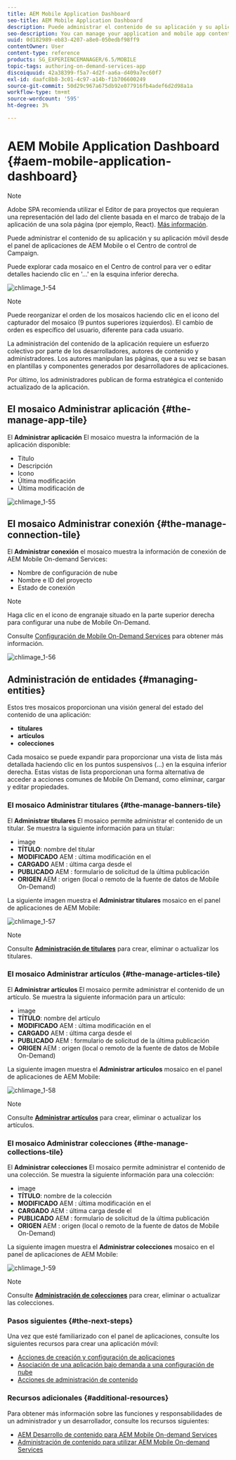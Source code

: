 ```yaml
---
title: AEM Mobile Application Dashboard
seo-title: AEM Mobile Application Dashboard
description: Puede administrar el contenido de su aplicación y su aplicación móvil desde el panel de aplicaciones de AEM Mobile o el Centro de control de Campaign. Siga esta página para obtener más información.
seo-description: You can manage your application and mobile app content from AEM Mobile Application Dashboard or the Control Center. Follow this page to learn more.
uuid: 0d182989-eb83-4207-a8e0-050edbf98ff9
contentOwner: User
content-type: reference
products: SG_EXPERIENCEMANAGER/6.5/MOBILE
topic-tags: authoring-on-demand-services-app
discoiquuid: 42a38399-f5a7-4d2f-aa6a-d409a7ec60f7
exl-id: daafc8b8-3c01-4c97-a14b-f1b706600249
source-git-commit: 50d29c967a675db92e077916fb4adef6d2d98a1a
workflow-type: tm+mt
source-wordcount: '595'
ht-degree: 3%

---
```


# AEM Mobile Application Dashboard {#aem-mobile-application-dashboard}

>[!NOTE]
>
>Adobe SPA recomienda utilizar el Editor de para proyectos que requieran una representación del lado del cliente basada en el marco de trabajo de la aplicación de una sola página (por ejemplo, React). [Más información](/help/sites-developing/spa-overview.md).

Puede administrar el contenido de su aplicación y su aplicación móvil desde el panel de aplicaciones de AEM Mobile o el Centro de control de Campaign.

Puede explorar cada mosaico en el Centro de control para ver o editar detalles haciendo clic en &#39;...&#39; en la esquina inferior derecha.

![chlimage_1-54](assets/chlimage_1-54.png)

>[!NOTE]
>
>Puede reorganizar el orden de los mosaicos haciendo clic en el icono del capturador del mosaico (9 puntos superiores izquierdos). El cambio de orden es específico del usuario, diferente para cada usuario.

La administración del contenido de la aplicación requiere un esfuerzo colectivo por parte de los desarrolladores, autores de contenido y administradores. Los autores manipulan las páginas, que a su vez se basan en plantillas y componentes generados por desarrolladores de aplicaciones.

Por último, los administradores publican de forma estratégica el contenido actualizado de la aplicación.

## El mosaico Administrar aplicación {#the-manage-app-tile}

El **Administrar aplicación** El mosaico muestra la información de la aplicación disponible:

* Título
* Descripción
* Icono
* Última modificación
* Última modificación de

![chlimage_1-55](assets/chlimage_1-55.png)

## El mosaico Administrar conexión {#the-manage-connection-tile}

El **Administrar conexión** el mosaico muestra la información de conexión de AEM Mobile On-demand Services:

* Nombre de configuración de nube
* Nombre e ID del proyecto
* Estado de conexión

>[!NOTE]
>
>Haga clic en el icono de engranaje situado en la parte superior derecha para configurar una nube de Mobile On-Demand.
>
>Consulte [Configuración de Mobile On-Demand Services](/help/mobile/mobile-on-demand-associating-an-on-demand-app-to-cloud-configuration.md) para obtener más información.

![chlimage_1-56](assets/chlimage_1-56.png)

## Administración de entidades {#managing-entities}

Estos tres mosaicos proporcionan una visión general del estado del contenido de una aplicación:

* **titulares**
* **artículos**
* **colecciones**

Cada mosaico se puede expandir para proporcionar una vista de lista más detallada haciendo clic en los puntos suspensivos (...) en la esquina inferior derecha. Estas vistas de lista proporcionan una forma alternativa de acceder a acciones comunes de Mobile On Demand, como eliminar, cargar y editar propiedades.

### El mosaico Administrar titulares {#the-manage-banners-tile}

El **Administrar titulares** El mosaico permite administrar el contenido de un titular. Se muestra la siguiente información para un titular:

* image
* **TÍTULO**: nombre del titular
* **MODIFICADO** AEM : última modificación en el
* **CARGADO** AEM : última carga desde el
* **PUBLICADO** AEM : formulario de solicitud de la última publicación
* **ORIGEN** AEM : origen (local o remoto de la fuente de datos de Mobile On-Demand)

La siguiente imagen muestra el **Administrar titulares** mosaico en el panel de aplicaciones de AEM Mobile:

![chlimage_1-57](assets/chlimage_1-57.png)

>[!NOTE]
>
>Consulte **[Administración de titulares](/help/mobile/mobile-on-demand-managing-banners.md)** para crear, eliminar o actualizar los titulares.

### El mosaico Administrar artículos {#the-manage-articles-tile}

El **Administrar artículos** El mosaico permite administrar el contenido de un artículo. Se muestra la siguiente información para un artículo:

* image
* **TÍTULO**: nombre del artículo
* **MODIFICADO** AEM : última modificación en el
* **CARGADO** AEM : última carga desde el
* **PUBLICADO** AEM : formulario de solicitud de la última publicación
* **ORIGEN** AEM : origen (local o remoto de la fuente de datos de Mobile On-Demand)

La siguiente imagen muestra el **Administrar artículos** mosaico en el panel de aplicaciones de AEM Mobile:

![chlimage_1-58](assets/chlimage_1-58.png)

>[!NOTE]
>
>Consulte [**Administrar artículos**](/help/mobile/mobile-on-demand-managing-articles.md) para crear, eliminar o actualizar los artículos.

### El mosaico Administrar colecciones {#the-manage-collections-tile}

El **Administrar colecciones** El mosaico permite administrar el contenido de una colección. Se muestra la siguiente información para una colección:

* image
* **TÍTULO**: nombre de la colección
* **MODIFICADO** AEM : última modificación en el
* **CARGADO** AEM : última carga desde el
* **PUBLICADO** AEM : formulario de solicitud de la última publicación
* **ORIGEN** AEM : origen (local o remoto de la fuente de datos de Mobile On-Demand)

La siguiente imagen muestra el **Administrar colecciones** mosaico en el panel de aplicaciones de AEM Mobile:

![chlimage_1-59](assets/chlimage_1-59.png)

>[!NOTE]
>
>Consulte **[Administración de colecciones](/help/mobile/mobile-on-demand-managing-collections.md)** para crear, eliminar o actualizar las colecciones.

### Pasos siguientes {#the-next-steps}

Una vez que esté familiarizado con el panel de aplicaciones, consulte los siguientes recursos para crear una aplicación móvil:

* [Acciones de creación y configuración de aplicaciones](/help/mobile/mobile-apps-ondemand-application-create-configure-action.md)
* [Asociación de una aplicación bajo demanda a una configuración de nube](/help/mobile/mobile-on-demand-associating-an-on-demand-app-to-cloud-configuration.md)
* [Acciones de administración de contenido](/help/mobile/mobile-apps-ondemand-manage-content-ondemand.md)

### Recursos adicionales {#additional-resources}

Para obtener más información sobre las funciones y responsabilidades de un administrador y un desarrollador, consulte los recursos siguientes:

* [AEM Desarrollo de contenido para AEM Mobile On-demand Services](/help/mobile/aem-mobile-on-demand.md)
* [Administración de contenido para utilizar AEM Mobile On-demand Services](/help/mobile/aem-mobile.md)
